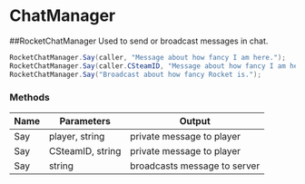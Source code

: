 # ChatManager
##RocketChatManager
Used to send or broadcast messages in chat.

```csharp
RocketChatManager.Say(caller, "Message about how fancy I am here.");
RocketChatManager.Say(caller.CSteamID, "Message about how fancy I am here.");
RocketChatManager.Say("Broadcast about how fancy Rocket is.");
```

### Methods
Name | Parameters | Output
---------- | ---------- | ----------
Say | player, string | private message to player
Say | CSteamID, string | private message to player
Say | string | broadcasts message to server
